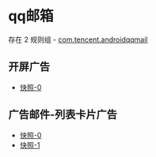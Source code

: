 # qq邮箱

存在 2 规则组 - [com.tencent.androidqqmail](/src/apps/com.tencent.androidqqmail.ts)

## 开屏广告

- [快照-0](https://gkd-kit.songe.li/import/12775855)

## 广告邮件-列表卡片广告

- [快照-0](https://gkd-kit.songe.li/import/12775857)
- [快照-1](https://gkd-kit.songe.li/import/12775862)
